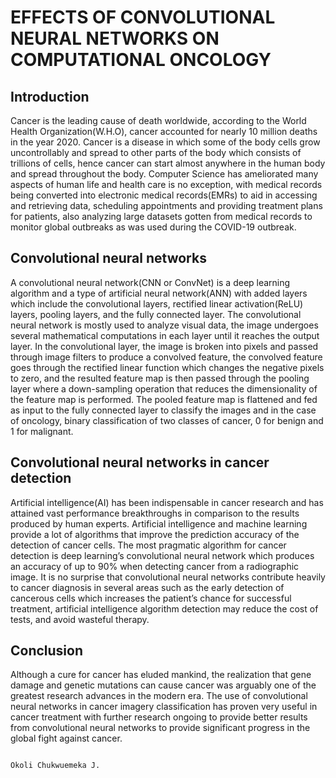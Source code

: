 # EFFECTS OF CONVOLUTIONAL NEURAL NETWORKS ON COMPUTATIONAL ONCOLOGY

## Introduction
   Cancer is the leading cause of death worldwide, according to the World Health Organization(W.H.O), cancer accounted for nearly 10 million deaths in the year 2020. Cancer is a disease in which some of the body cells grow uncontrollably and spread to other parts of the body which consists of trillions of cells, hence cancer can start almost anywhere in the human body and spread throughout the body.
   Computer Science has ameliorated many aspects of human life and health care is no exception, with medical records being converted into electronic medical records(EMRs) to aid in accessing and retrieving data, scheduling appointments and providing treatment plans for patients, also analyzing large datasets gotten from medical records to monitor global outbreaks as was used during the COVID-19 outbreak.

## Convolutional neural networks
   A convolutional neural network(CNN or ConvNet) is a deep learning algorithm and a type of artificial neural network(ANN) with added layers which include the convolutional layers, rectified linear activation(ReLU) layers, pooling layers, and the fully connected layer. The convolutional neural network is mostly used to analyze visual data, the image undergoes several mathematical computations in each layer until it reaches the output layer. In the convolutional layer, the image is broken into pixels and passed through image filters to produce a convolved feature, the convolved feature goes through the rectified linear function which changes the negative pixels to zero, and the resulted feature map is then passed through the pooling layer where a down-sampling operation that reduces the dimensionality of the feature map is performed. The pooled feature map is flattened and fed as input to the fully connected layer to classify the images and in the case of oncology, binary classification of two classes of cancer, 0 for benign and 1 for malignant.

## Convolutional neural networks in cancer detection
   Artificial intelligence(AI) has been indispensable in cancer research and has attained vast performance breakthroughs in comparison to the results produced by human experts. Artificial intelligence and machine learning provide a lot of algorithms that improve the prediction accuracy of the detection of cancer cells. The most pragmatic algorithm for cancer detection is deep learning’s convolutional neural network which produces an accuracy of up to 90% when detecting cancer from a radiographic image. It is no surprise that convolutional neural networks contribute heavily to cancer diagnosis in several areas such as the early detection of cancerous cells which increases the patient’s chance for successful treatment, artificial intelligence algorithm detection may reduce the cost of tests, and avoid wasteful therapy.

## Conclusion
   Although a cure for cancer has eluded mankind, the realization that gene damage and genetic mutations can cause cancer was arguably one of the greatest research advances in the modern era. The use of convolutional neural networks in cancer imagery classification has proven very useful in cancer treatment with further research ongoing to provide better results from convolutional neural networks to provide significant progress in the global fight against cancer. 
   
                                                                                                                      Okoli Chukwuemeka J.


